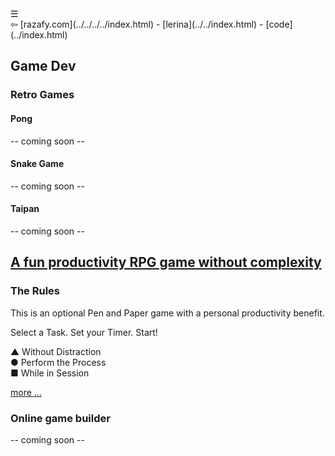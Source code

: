 <div class="navbar"><a class="openbtn" onclick="openNav()">&#9776;</a></div>
<main>
⇦ [razafy.com](../../../../index.html)  - [lerina](../../index.html) - [code](../index.html)  

## Game Dev

### Retro Games

#### Pong

-- coming soon --

#### Snake Game

-- coming soon --

#### Taipan

-- coming soon --

## [A fun productivity RPG game without complexity](./nmRpg_builder.html)

### The Rules
This is an optional Pen and Paper game with a personal productivity benefit.

Select a Task. Set your Timer. Start!

▲ Without Distraction  
● Perform the Process  
■ While in Session  

[more ...](./nmRpg_builder.html)

### Online game builder

-- coming soon --

</main>
<script src="https://razafy.com/js/toc.js"></script>
<script>
let anchor= document.createElement('a');
anchor.href="javascript:closeNav()"; //void(0)"; //anchor[0].onclick = closeNav();
anchor.className = "closebtn";  
anchor.innerHTML="&times;";
document.getElementById("TOC").prepend(anchor);

let navCrumbs= document.createElement('div');
navCrumbs.className = "hover-nav";
navCrumbs.innerHTML = `
<div class="hover-nav">
<ul>
<li><a href="../../../../index.html">⇦ home</a></li>
<li><a href="../../index.html">lerina</a></li>
<li><a href="../index.html">code</a></li>
</ul>
</div>`;
document.getElementById("TOC").prepend(navCrumbs); 
</script>
